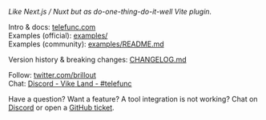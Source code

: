 *Like Next.js / Nuxt but as do-one-thing-do-it-well Vite plugin.*

Intro & docs: [telefunc.com](https://telefunc.com)
<br/>
Examples (official): [examples/](examples)
<br/>
Examples (community): [examples/README.md](examples#community-examples)

Version history & breaking changes: [CHANGELOG.md](CHANGELOG.md)

Follow: [twitter.com/brillout](https://twitter.com/brillout)
<br/>
Chat: [Discord - Vike Land - #telefunc](https://discord.gg/3DYWwk4xRQ)

Have a question? Want a feature? A tool integration is not working? Chat on
<a href="https://discord.gg/3DYWwk4xRQ">Discord</a> or open a
<a href="https://github.com/brillout/telefunc/issues/new">GitHub ticket</a>.


